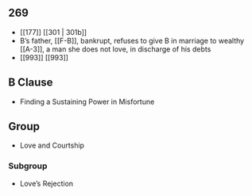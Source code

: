 ## 269
- [[177]] [[301 | 301b]] 
- B’s father, [[F-B]], bankrupt, refuses to give B in marriage to wealthy [[A-3]], a man she does not love, in discharge of his debts
- [[993]] [[993]] 

## B Clause
- Finding a Sustaining Power in Misfortune

## Group
- Love and Courtship

### Subgroup
- Love’s Rejection

